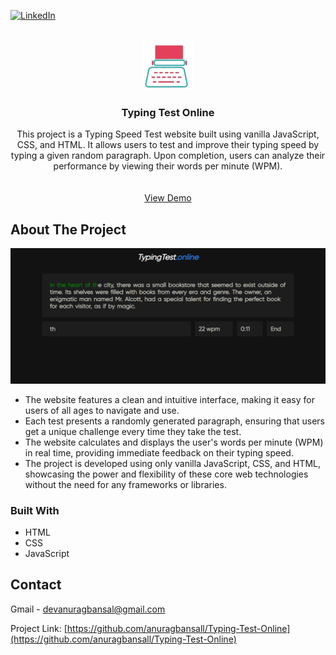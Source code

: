 [![LinkedIn][linkedin-shield]][linkedin-url]

<!-- PROJECT LOGO -->
<br />
<div align="center">
  <a href="https://typing-test-online.vercel.app/">
    <img src="./assets/TypingTestLogo.png" alt="Logo" width="80" height="80">
  </a>

<h3 align="center">Typing Test Online</h3>

  <p align="center">
   This project is a Typing Speed Test website built using vanilla JavaScript, CSS, and HTML. It allows users to test and improve their typing speed by typing a given random paragraph. Upon completion, users can analyze their performance by viewing their words per minute (WPM).
    <br />
    <br />
    <br />
    <a href="https://typing-test-online.vercel.app/">View Demo</a>
  </p>
</div>


<!-- ABOUT THE PROJECT -->
## About The Project

[![Product Name Screen Shot][product-screenshot]](https://typing-test-online.vercel.app/)

* The website features a clean and intuitive interface, making it easy for users of all ages to navigate and use.
* Each test presents a randomly generated paragraph, ensuring that users get a unique challenge every time they take the test.
* The website calculates and displays the user's words per minute (WPM) in real time, providing immediate feedback on their typing speed.
* The project is developed using only vanilla JavaScript, CSS, and HTML, showcasing the power and flexibility of these core web technologies without the need for any frameworks or libraries.

### Built With

* HTML
* CSS
* JavaScript


<!-- CONTACT -->
## Contact

Gmail - devanuragbansal@gmail.com

Project Link: [https://github.com/anuragbansall/Typing-Test-Online](https://github.com/anuragbansall/Typing-Test-Online)


<!-- MARKDOWN LINKS & IMAGES -->
[linkedin-shield]: https://img.shields.io/badge/-LinkedIn-black.svg?style=for-the-badge&logo=linkedin&colorB=555
[linkedin-url]: https://linkedin.com/in/anuragbansall
[product-screenshot]: ./assets/TypingTestWeb.png
